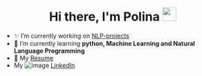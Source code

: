 <h1 align="center">Hi there, I'm Polina</a> 
<img src="https://github.com/blackcater/blackcater/raw/main/images/Hi.gif" height="32"/></h1>

- ✨ I’m currently working on [NLP-projects](https://github.com/PollyIva/NLP-projects)
- 🌱 I’m currently learning **python, Machine Learning and Natural Language Programming**
- 📄 My [Resume](https://github.com/PollyIva/PollyIva/blob/main/Resume%20Polina%20Ivanilova.pdf)
- My ![image](https://user-images.githubusercontent.com/48523515/217683314-3391dd6c-af85-43e9-a96d-6340dbb465ed.png) [LinkedIn](https://www.linkedin.com/in/polina-ivanilova-071925235/)


